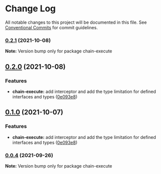 # Change Log

All notable changes to this project will be documented in this file.
See [Conventional Commits](https://conventionalcommits.org) for commit guidelines.

### [0.2.1](https://github.com/HaloXie/metool/compare/v0.2.0...v0.2.1) (2021-10-08)

**Note:** Version bump only for package chain-execute





## [0.2.0](https://github.com/HaloXie/metool/compare/v0.0.4...v0.2.0) (2021-10-08)


### Features

* **chain-execute:** add interceptor and add the type limitation for defined interfaces and types ([0e093e8](https://github.com/HaloXie/metool/commit/0e093e835c45589cad8b0401f970b77ce608006b))



## [0.1.0](https://github.com/HaloXie/metool/compare/v0.0.4...v0.1.0) (2021-10-07)


### Features

* **chain-execute:** add interceptor and add the type limitation for defined interfaces and types ([0e093e8](https://github.com/HaloXie/metool/commit/0e093e835c45589cad8b0401f970b77ce608006b))



### [0.0.4](https://github.com/HaloXie/metool/compare/v0.0.3...v0.0.4) (2021-09-26)

**Note:** Version bump only for package chain-execute
